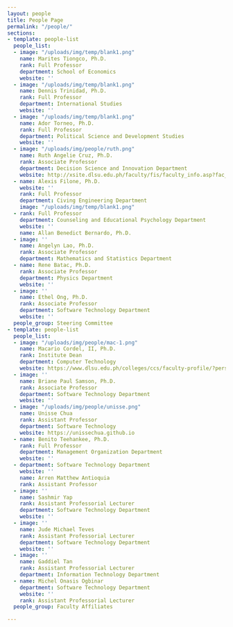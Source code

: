 ```yaml
---
layout: people
title: People Page
permalink: "/people/"
sections:
- template: people-list
  people_list:
  - image: "/uploads/img/temp/blank1.png"
    name: Marites Tiongco, Ph.D.
    rank: Full Professor
    department: School of Economics
    website: ''
  - image: "/uploads/img/temp/blank1.png"
    name: Dennis Trinidad, Ph.D.
    rank: Full Professor
    department: International Studies
    website: ''
  - image: "/uploads/img/temp/blank1.png"
    name: Ador Torneo, Ph.D.
    rank: Full Professor
    department: Political Science and Development Studies
    website: ''
  - image: "/uploads/img/people/ruth.png"
    name: Ruth Angelie Cruz, Ph.D.
    rank: Associate Professor
    department: Decision Science and Innovation Department
    website: http://xsite.dlsu.edu.ph/faculty/fis/faculty_info.asp?fac_id=27095888
  - name: Alexis Filone, Ph.D.
    website: ''
    rank: Full Professor
    department: Civing Engineering Department
    image: "/uploads/img/temp/blank1.png"
  - rank: Full Professor
    department: Counseling and Educational Psychology Department
    website: ''
    name: Allan Benedict Bernardo, Ph.D.
  - image: ''
    name: Angelyn Lao, Ph.D.
    rank: Associate Professor
    department: Mathematics and Statistics Department
  - name: Rene Batac, Ph.D.
    rank: Associate Professor
    department: Physics Department
    website: ''
  - image: ''
    name: Ethel Ong, Ph.D.
    rank: Associate Professor
    department: Software Technology Department
    website: ''
  people_group: Steering Committee
- template: people-list
  people_list:
  - image: "/uploads/img/people/mac-1.png"
    name: Macario Cordel, II, Ph.D.
    rank: Institute Dean
    department: Computer Technology
    website: https://www.dlsu.edu.ph/colleges/ccs/faculty-profile/?personnel=32742735838
  - image: ''
    name: Briane Paul Samson, Ph.D.
    rank: Associate Professor
    department: Software Technology Department
    website: ''
  - image: "/uploads/img/people/unisse.png"
    name: Unisse Chua
    rank: Assistant Professor
    department: Software Technology
    website: https://unissechua.github.io
  - name: Benito Teehankee, Ph.D.
    rank: Full Professor
    department: Management Organization Department
    website: ''
  - department: Software Technology Department
    website: ''
    name: Arren Matthew Antioquia
    rank: Assistant Professor
  - image: ''
    name: Sashmir Yap
    rank: Assistant Professorial Lecturer
    department: Software Technology Department
    website: ''
  - image: ''
    name: Jude Michael Teves
    rank: Assistant Professorial Lecturer
    department: Software Technology Department
    website: ''
  - image: ''
    name: Gaddiel Tan
    rank: Assistant Professorial Lecturer
    department: Information Technology Department
  - name: Michel Onasis Ogbinar
    department: Software Technology Department
    website: ''
    rank: Assistant Professorial Lecturer
  people_group: Faculty Affiliates

---
```

